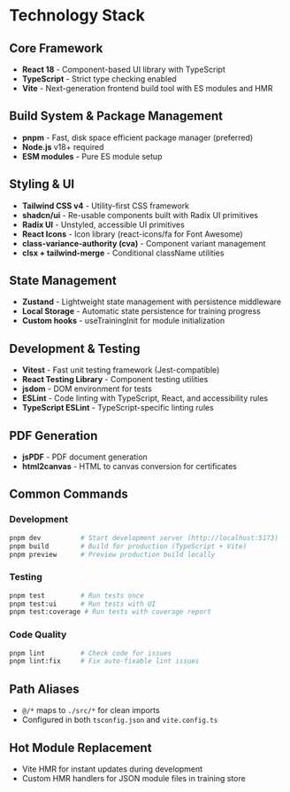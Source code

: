 # Technology Stack

## Core Framework
- **React 18** - Component-based UI library with TypeScript
- **TypeScript** - Strict type checking enabled
- **Vite** - Next-generation frontend build tool with ES modules and HMR

## Build System & Package Management
- **pnpm** - Fast, disk space efficient package manager (preferred)
- **Node.js** v18+ required
- **ESM modules** - Pure ES module setup

## Styling & UI
- **Tailwind CSS v4** - Utility-first CSS framework
- **shadcn/ui** - Re-usable components built with Radix UI primitives
- **Radix UI** - Unstyled, accessible UI primitives
- **React Icons** - Icon library (react-icons/fa for Font Awesome)
- **class-variance-authority (cva)** - Component variant management
- **clsx + tailwind-merge** - Conditional className utilities

## State Management
- **Zustand** - Lightweight state management with persistence middleware
- **Local Storage** - Automatic state persistence for training progress
- **Custom hooks** - useTrainingInit for module initialization

## Development & Testing
- **Vitest** - Fast unit testing framework (Jest-compatible)
- **React Testing Library** - Component testing utilities
- **jsdom** - DOM environment for tests
- **ESLint** - Code linting with TypeScript, React, and accessibility rules
- **TypeScript ESLint** - TypeScript-specific linting rules

## PDF Generation
- **jsPDF** - PDF document generation
- **html2canvas** - HTML to canvas conversion for certificates

## Common Commands

### Development
```bash
pnpm dev          # Start development server (http://localhost:5173)
pnpm build        # Build for production (TypeScript + Vite)
pnpm preview      # Preview production build locally
```

### Testing
```bash
pnpm test         # Run tests once
pnpm test:ui      # Run tests with UI
pnpm test:coverage # Run tests with coverage report
```

### Code Quality
```bash
pnpm lint         # Check code for issues
pnpm lint:fix     # Fix auto-fixable lint issues
```

## Path Aliases
- `@/*` maps to `./src/*` for clean imports
- Configured in both `tsconfig.json` and `vite.config.ts`

## Hot Module Replacement
- Vite HMR for instant updates during development
- Custom HMR handlers for JSON module files in training store